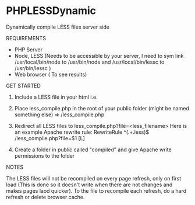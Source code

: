 PHPLESSDynamic
==============

Dynamically compile LESS files server side

REQUIREMENTS
- PHP Server
- Node, LESS (Needs to be accessible by your server,
    I need to sym link /usr/local/bin/node to /usr/bin/node and /usr/local/bin/lessc to /usr/bin/lessc )
- Web browser ( To see results)

GET STARTED

1. Include a LESS file in your html i.e. <link rel="stylesheet" type="text/css" href="test.less">

2. Place less_compile.php in the root of your public folder (might be named something else) => /less_compile.php

3. Redirect all LESS files to less_compile.php?file=<less_filename>
Here is an example Apache rewrite rule: RewriteRule ^(.+\.less)$ /less_compile.php?file=$1 [L]

4. Create a folder in public called "compiled" and give Apache write permissions to the folder

NOTES

The LESS files will not be recompiled on every page refresh, only on first load (This is done so it doesn't write when there are not changes and makes pages laod quicker). To the file to recompile each refresh, do a hard refresh or delete browser cache.
